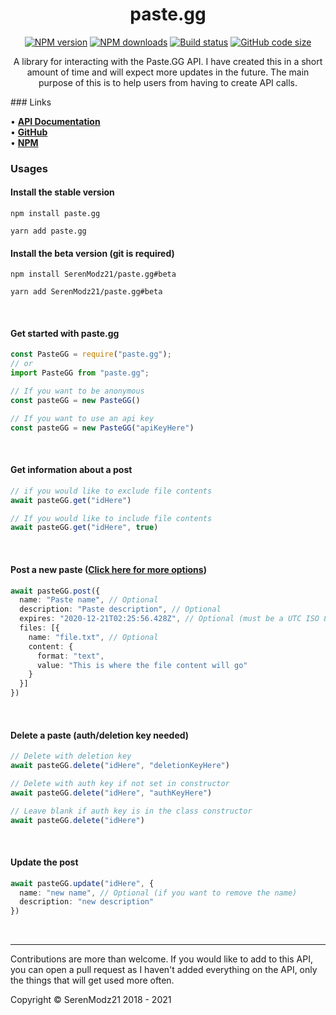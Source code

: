 <div align="center">
  <h1>paste.gg</h1>
  <a href="https://www.npmjs.com/package/paste.gg"><img src="https://img.shields.io/npm/v/paste.gg.svg?maxAge=3600" alt="NPM version" /></a>
  <a href="https://www.npmjs.com/package/paste.gg"><img src="https://img.shields.io/npm/dt/paste.gg.svg?maxAge=3600" alt="NPM downloads" /></a>
  <a href="https://github.com/SerenModz21/paste.gg/actions"><img src="https://github.com/SerenModz21/paste.gg/actions/workflows/codeql-analysis.yml/badge.svg" alt="Build status" /></a>
  <a href="https://github.com/SerenModz21/paste.gg"><img src="https://img.shields.io/github/languages/code-size/SerenModz21/paste.gg" alt="GitHub code size"></a>
  <p style="max-width: 800px">
    A library for interacting with the Paste.GG API. I have created this in a short amount of time and will expect more updates in the future. The main purpose of this is to help users from having to create API calls. <br/>
  </p>
</div>
### Links

• **[API Documentation](https://github.com/ascclemens/paste/blob/master/api.md#api)** <br/>
• **[GitHub](https://github.com/SerenModz21/paste.gg)** <br/>
• **[NPM](https://www.npmjs.com/package/paste.gg)** <br/>

### Usages

#### Install the stable version
```
npm install paste.gg

yarn add paste.gg
```

#### Install the beta version (git is required)
```
npm install SerenModz21/paste.gg#beta

yarn add SerenModz21/paste.gg#beta
```
<br/>

#### Get started with paste.gg
```ts
const PasteGG = require("paste.gg");
// or
import PasteGG from "paste.gg";

// If you want to be anonymous
const pasteGG = new PasteGG()

// If you want to use an api key
const pasteGG = new PasteGG("apiKeyHere")
```
<br/>

#### Get information about a post
```ts
// if you would like to exclude file contents
await pasteGG.get("idHere")

// If you would like to include file contents
await pasteGG.get("idHere", true)
```
<br/>

#### Post a new paste ([Click here for more options](https://github.com/ascclemens/paste/blob/master/api.md#post-pastes))
```ts
await pasteGG.post({
  name: "Paste name", // Optional
  description: "Paste description", // Optional
  expires: "2020-12-21T02:25:56.428Z", // Optional (must be a UTC ISO 8601 string)
  files: [{
    name: "file.txt", // Optional
    content: {
      format: "text",
      value: "This is where the file content will go"
    }
  }]
})
```
<br/>

#### Delete a paste (auth/deletion key needed)
```ts
// Delete with deletion key
await pasteGG.delete("idHere", "deletionKeyHere")

// Delete with auth key if not set in constructor
await pasteGG.delete("idHere", "authKeyHere") 

// Leave blank if auth key is in the class constructor
await pasteGG.delete("idHere")
```
<br/>

#### Update the post
```ts
await pasteGG.update("idHere", {
  name: "new name", // Optional (if you want to remove the name)
  description: "new description"
})
```
<br/>

---

Contributions are more than welcome. If you would like to add to this API, you can open a pull request as I haven't added everything on the API, only the things that will get used more often.

Copyright © SerenModz21 2018 - 2021
